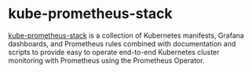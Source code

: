 # kube-prometheus-stack

[kube-prometheus-stack](https://github.com/prometheus-community/helm-charts/tree/main/charts/kube-prometheus-stack) is a collection of Kubernetes manifests, Grafana dashboards, and Prometheus rules combined with documentation and scripts to provide easy to operate end-to-end Kubernetes cluster monitoring with Prometheus using the Prometheus Operator.
